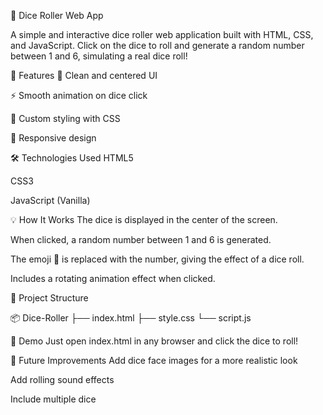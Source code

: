 🎲 Dice Roller Web App

A simple and interactive dice roller web application built with HTML, CSS, and JavaScript. Click on the dice to roll and generate a random number between 1 and 6, simulating a real dice roll!

🚀 Features
🎲 Clean and centered UI

⚡ Smooth animation on dice click

🎨 Custom styling with CSS

📱 Responsive design

🛠 Technologies Used
HTML5

CSS3

JavaScript (Vanilla)

💡 How It Works
The dice is displayed in the center of the screen.

When clicked, a random number between 1 and 6 is generated.

The emoji 🎲 is replaced with the number, giving the effect of a dice roll.

Includes a rotating animation effect when clicked.

📁 Project Structure

📦 Dice-Roller
├── index.html
├── style.css
└── script.js

🎯 Demo
Just open index.html in any browser and click the dice to roll!

📌 Future Improvements
Add dice face images for a more realistic look

Add rolling sound effects

Include multiple dice
